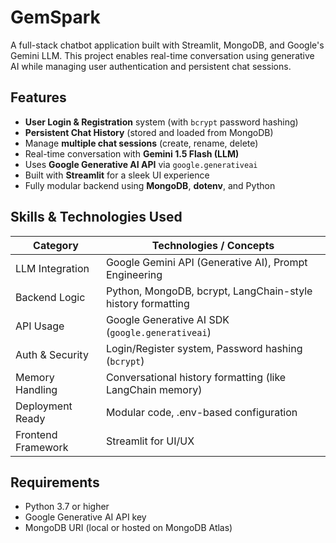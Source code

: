 # GemSpark
A full-stack chatbot application built with Streamlit, MongoDB, and Google's Gemini LLM. This project enables real-time conversation using generative AI while managing user authentication and persistent chat sessions.

## Features
- **User Login & Registration** system (with `bcrypt` password hashing)
- **Persistent Chat History** (stored and loaded from MongoDB)
- Manage **multiple chat sessions** (create, rename, delete)
- Real-time conversation with **Gemini 1.5 Flash (LLM)**
- Uses **Google Generative AI API** via `google.generativeai`
- Built with **Streamlit** for a sleek UI experience
- Fully modular backend using **MongoDB**, **dotenv**, and Python

## Skills & Technologies Used

| Category           | Technologies / Concepts                                       |
|--------------------|---------------------------------------------------------------|
| LLM Integration    | Google Gemini API (Generative AI), Prompt Engineering         |
| Backend Logic      | Python, MongoDB, bcrypt, LangChain-style history formatting   |
| API Usage          | Google Generative AI SDK (`google.generativeai`)              |
| Auth & Security    | Login/Register system, Password hashing (`bcrypt`)            |
| Memory Handling    | Conversational history formatting (like LangChain memory)     |
| Deployment Ready   | Modular code, .env-based configuration                        |
| Frontend Framework | Streamlit for UI/UX                                           |

## Requirements

- Python 3.7 or higher
- Google Generative AI API key
- MongoDB URI (local or hosted on MongoDB Atlas)

